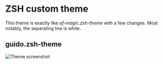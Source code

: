 # ZSH custom theme

This theme is exactly like *af-magic.zsh-theme* with a few changes. Most notably, the separating line is white. 

guido.zsh-theme
---------------
![Theme screenshot](https://i.imgur.com/PGJvajo.png)
